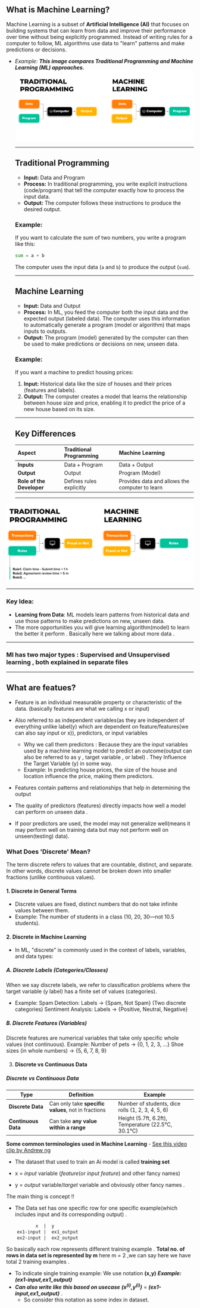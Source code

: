 ## What is Machine Learning?

Machine Learning is a subset of **Artificial Intelligence (AI)** that focuses on building systems that can learn from data and improve their performance over time without being explicitly programmed. Instead of writing rules for a computer to follow, ML algorithms use data to "learn" patterns and make predictions or decisions.
 - *Example:*
    ***This image compares Traditional Programming and Machine Learning (ML) approaches.***
    ![Traditional Programming vs Machine Learning](./Images/traditional_Vs_ml.png)


    ---

    ## Traditional Programming

    - **Input:** Data and Program
    - **Process:** In traditional programming, you write explicit instructions (code/program) that tell the computer exactly how to process the input data.
    - **Output:** The computer follows these instructions to produce the desired output.

    ### Example:
    If you want to calculate the sum of two numbers, you write a program like this:
    ```python
    sum = a + b
    ```
    The computer uses the input data (`a` and `b`) to produce the output (`sum`).

    ---

    ## Machine Learning

    - **Input:** Data and Output
    - **Process:** In ML, you feed the computer both the input data and the expected output (labeled data). The computer uses this information to automatically generate a program (model or algorithm) that maps inputs to outputs.
    - **Output:** The program (model) generated by the computer can then be used to make predictions or decisions on new, unseen data.

    ### Example:
    If you want a machine to predict housing prices:
    1. **Input:** Historical data like the size of houses and their prices (features and labels).
    2. **Output:** The computer creates a model that learns the relationship between house size and price, enabling it to predict the price of a new house based on its size.

    ---

    ## Key Differences

    | **Aspect**                | **Traditional Programming**                      | **Machine Learning**                            |
    |---------------------------|--------------------------------------------------|-------------------------------------------------|
    | **Inputs**                | Data + Program                                   | Data + Output                                   |
    | **Output**                | Output                                           | Program (Model)                                 |
    | **Role of the Developer** | Defines rules explicitly                         | Provides data and allows the computer to learn  |

    ---

 
![](./Images/traditional_Vs_ml_example.png)


---



### Key Idea:
- **Learning from Data**: ML models learn patterns from historical data and use those patterns to make predictions on new, unseen data.
- The more opportunities you will give learning algorithm(model) to learn the better it perform . Basically here we talking about more data .



---

### Ml has two major types : Supervised and Unsupervised learning , both explained in separate files
---
## What are featues?
- Feature is an individual measurable property or characteristic of the data. (basically features are what we calling x or input) 
- Also referred to as independent variables(as they are independent of everything unlike label(y) which are dependent on feature/features(we can also say input or x)), predictors, or input variables
   - Why we call them predictors : Because they are the input variables used by a machine learning model to predict an outcome(output can also be referred to as  y , target variable , or label) . They Influence the Target Variable (y) in some way. 
   - Example: In predicting house prices, the size of the house and location influence the price, making them predictors.

- Features contain patterns and relationships that help in determining the output

- The quality of predictors (features) directly impacts how well a model can perform on unseen data . 
- If poor predictors are used, the model may not generalize well(means it may perform well on training data but may not perform well on unseen(testing) data).

### What Does 'Discrete' Mean?
The term discrete refers to values that are countable, distinct, and separate. In other words, discrete values cannot be broken down into smaller fractions (unlike continuous values).

#### 1. Discrete in General Terms
- Discrete values are fixed, distinct numbers that do not take infinite values between them.
- Example: The number of students in a class (10, 20, 30—not 10.5 students).

#### 2. Discrete in Machine Learning
- In ML, "discrete" is commonly used in the context of labels, variables, and data types:

##### **A. Discrete Labels (Categories/Classes)**
When we say discrete labels, we refer to classification problems where the target variable (y label) has a finite set of values (categories).
   - Example:
       Spam Detection: Labels → {Spam, Not Spam} (Two discrete categories)
      Sentiment Analysis: Labels → {Positive, Neutral, Negative}

##### B. Discrete Features (Variables)
Discrete features are numerical variables that take only specific whole values (not continuous).
Example:
Number of pets → {0, 1, 2, 3, ...}
Shoe sizes (in whole numbers) → {5, 6, 7, 8, 9}

3. #### Discrete vs Continuous Data

##### Discrete vs Continuous Data

| Type               | Definition                                       | Example                                              |
|--------------------|------------------------------------------------|------------------------------------------------------|
| **Discrete Data**   | Can only take **specific values**, not in fractions | Number of students, dice rolls (1, 2, 3, 4, 5, 6)   |
| **Continuous Data** | Can take **any value within a range**          | Height (5.7ft, 6.2ft), Temperature (22.5°C, 30.1°C) |


**Some common terminologies used in Machine Learning** - [See this video clip by Andrew ng](https://youtu.be/dLc-lfEEYss?si=O79TZU4lOysG9fnk&t=384)
-  The dataset that used to train an Ai model is called **training set** 
- x = *input* variable (*feature*(or *input feature*) and other fancy names)

- y = *output* variable/*target* variable and obviously other fancy names . 

The main thing is concept !!

- The Data set has one specific row for one specific example(which includes input and its corresponding output) . 
```
           x  |  y
    ex1-input |  ex1_output
    ex2-input |  ex2_output
```
So basically each row represents different training example . 
**Total no. of rows in data set is represented by m** here m = 2
,we can say here we have total 2 training examples . 

- To indicate single training example: We use notation **(x,y)** 
***Example: (ex1-input,ex1_output)***
- ***Can also write like this based on usecase***
***(x<sup>(i)</sup>,y<sup>(i)</sup>)***  = 
***(ex1-input,ex1_output)*** . 
    - So consider this notation as some index in dataset.